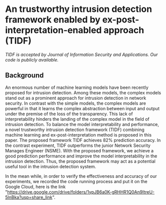 # An trustworthy intrusion detection framework enabled by ex-post-interpretation-enabled approach (TIDF)
*TIDF is accepted by Journal of Information Security and Applications. Our code is publicly available.*
## Background  
An enormous number of machine learning models have been recently proposed for intrusion detection. Among these models, the complex models stand out as a prominent approach for intrusion detection in network security. In contrast with the simple models, the complex models are powerful in that it learns the complex abstraction between input and output under the premise of the loss of the transparency. This lack of interpretability hinders the landing of the complex model in the field of intrusion detection. To balance the model interpretability and performance, a novel trustworthy intrusion detection framework (TIDF) combining machine learning and ex-post-interpretation method is proposed in this paper. The proposed framework TIDF achieves 82% prediction accuracy. In the contrast experiment, TIDF outperforms the junior Network Security Manages Engineer (NSME). With the proposed framework, we achieve a good prediction performance and improve the model interpretability in the intrusion detection. Thus, the proposed framework may act as a potential useful tool in the intrusion detection system.


In the mean while, in order to verify the effectiveness and accuracy of our experiments, we recorded the code running process and put it on the Google Cloud, here is the link "https://drive.google.com/drive/folders/1ypJB6a0K-gRHHR1Q0An9ItreU-5lnBka?usp=share_link".
